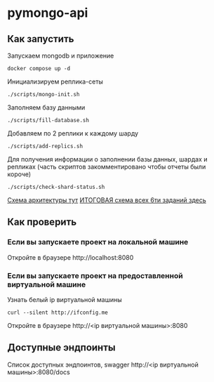 # pymongo-api

## Как запустить

Запускаем mongodb и приложение

```shell
docker compose up -d
```

Инициализируем реплика-сеты
```shell
./scripts/mongo-init.sh
```
Заполняем базу данными
```shell
./scripts/fill-database.sh
```
Добавляем по 2 реплики к каждому шарду
```shell
./scripts/add-replics.sh
```
Для получения информации о заполнении базы данных, шардах и репликах (часть скриптов закомментировано чтобы отчеты были короче)
```shell
./scripts/check-shard-status.sh
```

[Схема архитектуры тут](https://drive.google.com/file/d/17OsZKJwFWe60YqgaRluEjrJfFPdCf8yX/view?usp=sharing)
[ИТОГОВАЯ схема всех 6ти заданий здесь](https://drive.google.com/file/d/1GyGYXH5X3yW1lnoP3iqYYT8ZjKGWl5SV/view?usp=sharing)

## Как проверить

### Если вы запускаете проект на локальной машине

Откройте в браузере http://localhost:8080

### Если вы запускаете проект на предоставленной виртуальной машине

Узнать белый ip виртуальной машины

```shell
curl --silent http://ifconfig.me
```

Откройте в браузере http://<ip виртуальной машины>:8080

## Доступные эндпоинты

Список доступных эндпоинтов, swagger http://<ip виртуальной машины>:8080/docs